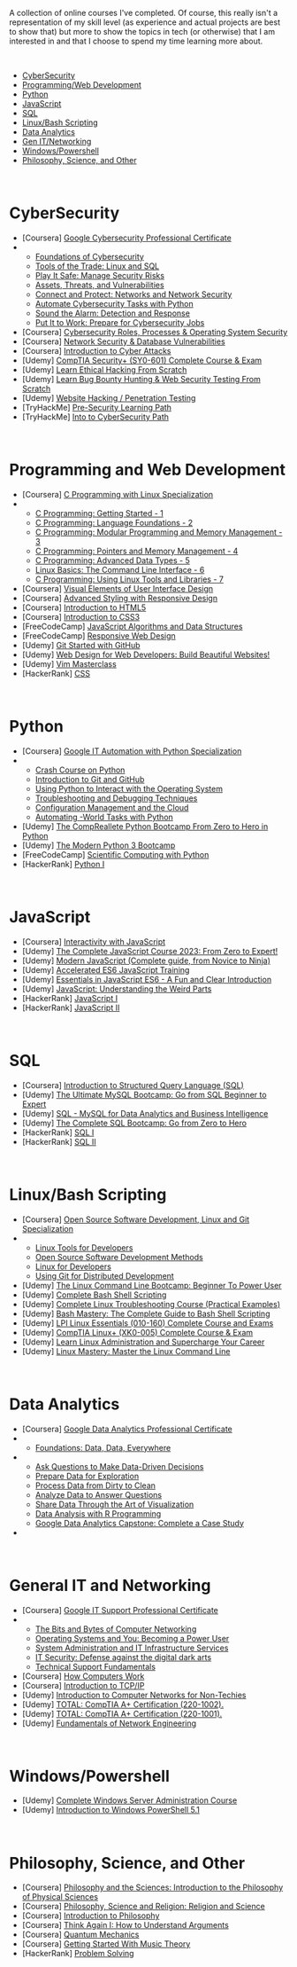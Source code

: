 A collection of online courses I've completed.
Of course, this really isn't a representation of my skill level (as experience and actual projects are best to show that) but more to show the topics in tech (or otherwise) that I am interested in and that I choose to spend my time learning more about.

<br>

- [CyberSecurity](#cybersecurity)
- [Programming/Web Development](#programming-and-web-development)
- [Python](#python)
- [JavaScript](#javascript)
- [SQL](#sql)
- [Linux/Bash Scripting](linuxbash-scripting)
- [Data Analytics](#data-analytics)
- [Gen IT/Networking](general-it-and-networking)
- [Windows/Powershell](#windowspowershell)
- [Philosophy, Science, and Other](#philosophy-science-and-other)

<br />

# CyberSecurity
- [Coursera] [Google Cybersecurity Professional Certificate](https://www.coursera.org/account/accomplishments/specialization/certificate/EXMJPYAEH9AJ)
- - [Foundations of Cybersecurity](https://www.coursera.org/account/accomplishments/certificate/2AU3M7PGNEEU)
  - [Tools of the Trade: Linux and SQL](https://www.coursera.org/account/accomplishments/certificate/FM6KX2CKCTQG)
  - [Play It Safe: Manage Security Risks](https://www.coursera.org/account/accomplishments/certificate/YBETJC5WGLRU)
  - [Assets, Threats, and Vulnerabilities](https://www.coursera.org/account/accomplishments/certificate/B342QDHE36XN)
  - [Connect and Protect: Networks and Network Security](https://www.coursera.org/account/accomplishments/certificate/EZE838BT79MQ)
  - [Automate Cybersecurity Tasks with Python](https://www.coursera.org/account/accomplishments/certificate/C57XHPEBEGDM)
  - [Sound the Alarm: Detection and Response](https://www.coursera.org/account/accomplishments/certificate/VNW3RKFHNPL3)
  - [Put It to Work: Prepare for Cybersecurity Jobs](https://www.coursera.org/account/accomplishments/certificate/LFEQK6X2JKP3)
- [Coursera] [Cybersecurity Roles, Processes & Operating System Security](https://www.coursera.org/account/accomplishments/certificate/YN2V6N9T7GE9)
- [Coursera] [Network Security & Database Vulnerabilities](https://www.coursera.org/account/accomplishments/certificate/ZKEX8N9B9YT2)
- [Coursera] [Introduction to Cyber Attacks](https://www.coursera.org/account/accomplishments/certificate/RFG45CMG6CFR)
- [Udemy] [CompTIA Security+ (SY0-601) Complete Course & Exam](https://www.udemy.com/certificate/UC-06096ecd-1380-482e-ac7f-bb0860c55fc0/)
- [Udemy] [Learn Ethical Hacking From Scratch](https://www.udemy.com/certificate/UC-57a8d9e1-0cd1-4e20-842c-b35a554f8130/)
- [Udemy] [Learn Bug Bounty Hunting & Web Security Testing From Scratch](https://www.udemy.com/certificate/UC-132e4096-6f05-421c-bdf7-c03ffa13ec8b/)
- [Udemy] [Website Hacking / Penetration Testing](https://www.udemy.com/certificate/UC-6f4ace44-01f6-466c-af67-b2adc2225e41/)
- [TryHackMe] [Pre-Security Learning Path](https://tryhackme-certificates.s3-eu-west-1.amazonaws.com/THM-VRURFLTG3I.png)
- [TryHackMe] [Into to CyberSecurity Path](https://tryhackme-certificates.s3-eu-west-1.amazonaws.com/THM-RAY3VBZTYN.png)

<br />

# Programming and Web Development
- [Coursera] [C Programming with Linux Specialization](https://www.coursera.org/account/accomplishments/specialization/certificate/2V3LN9GXVK5C)
- - [C Programming: Getting Started - 1](https://www.coursera.org/account/accomplishments/certificate/V5RLV7LXRVE4)
  - [C Programming: Language Foundations - 2](https://www.coursera.org/account/accomplishments/certificate/9QPPFADHBRZZ)
  - [C Programming: Modular Programming and Memory Management - 3](https://www.coursera.org/account/accomplishments/certificate/RHSP5UR5J5LS)
  - [C Programming: Pointers and Memory Management - 4](https://www.coursera.org/account/accomplishments/certificate/D24SD55FVTGP)
  - [C Programming: Advanced Data Types - 5](https://www.coursera.org/account/accomplishments/certificate/RS4WSVT8FPHU)
  - [Linux Basics: The Command Line Interface - 6](https://www.coursera.org/account/accomplishments/certificate/7NYPY9XUS88W)
  - [C Programming: Using Linux Tools and Libraries - 7](https://www.coursera.org/account/accomplishments/certificate/86KGEASY8NGQ)
- [Coursera] [Visual Elements of User Interface Design](https://www.coursera.org/account/accomplishments/certificate/B9SS3QKM6FYX)
- [Coursera] [Advanced Styling with Responsive Design](https://www.coursera.org/account/accomplishments/certificate/UDQTSUJCFRWR)
- [Coursera] [Introduction to HTML5](https://www.coursera.org/account/accomplishments/certificate/NZY9VKTJH3WY)
- [Coursera] [Introduction to CSS3](https://www.coursera.org/account/accomplishments/certificate/FXJPWDV7SRXY)
- [FreeCodeCamp] [JavaScript Algorithms and Data Structures](https://www.freecodecamp.org/certification/bobby-valenzuela/javascript-algorithms-and-data-structures)
- [FreeCodeCamp] [Responsive Web Design](https://www.freecodecamp.org/certification/bobby-valenzuela/responsive-web-design) 
- [Udemy] [Git Started with GitHub](https://www.udemy.com/certificate/UC-f50c930c-5703-4507-ad65-f8c395d3cad2/)
- [Udemy] [Web Design for Web Developers: Build Beautiful Websites!](https://www.udemy.com/certificate/UC-WNR4QLMW/)
- [Udemy] [Vim Masterclass](https://www.udemy.com/course/vim-commands-cheat-sheet/learn/lecture/7340588#overview)
- [HackerRank] [CSS](https://www.hackerrank.com/certificates/20f293546b75)


<br />

# Python
- [Coursera] [Google IT Automation with Python Specialization](https://www.coursera.org/account/accomplishments/specialization/certificate/GG38WKEDT552)
- - [Crash Course on Python](https://www.coursera.org/account/accomplishments/certificate/HPBEX9YAVKZ5)
  - [Introduction to Git and GitHub](https://www.coursera.org/account/accomplishments/certificate/U4AD3MZENFJU)
  - [Using Python to Interact with the Operating System](https://www.coursera.org/account/accomplishments/certificate/EASY2M87MDVV)
  - [Troubleshooting and Debugging Techniques](https://www.coursera.org/account/accomplishments/certificate/G7LUBTANPKR4)
  - [Configuration Management and the Cloud](https://www.coursera.org/account/accomplishments/certificate/4NR9ERLMS8DY)
  - [Automating -World Tasks with Python](https://www.coursera.org/account/accomplishments/certificate/JBV95WNSWBJX)
- [Udemy] [The CompReallete Python Bootcamp From Zero to Hero in Python](https://www.udemy.com/certificate/UC-79a037be-1fe6-4783-9163-5eba88a8ee0c/)
- [Udemy] [The Modern Python 3 Bootcamp](https://www.udemy.com/certificate/UC-42ebe013-5e63-4781-b1e8-58f5aa29e366/)
- [FreeCodeCamp] [Scientific Computing with Python](https://www.freecodecamp.org/certification/bobby-valenzuela/scientific-computing-with-python-v7)
- [HackerRank] [Python I](https://www.hackerrank.com/certificates/1a879ab8124e)


<br />

# JavaScript
- [Coursera] [Interactivity with JavaScript](https://www.coursera.org/account/accomplishments/certificate/XDKNEQHJ6QRQ)
- [Udemy] [The Complete JavaScript Course 2023: From Zero to Expert!](https://www.udemy.com/certificate/UC-ef7acfe9-0347-40dc-9043-95bffc31c6e0/)
- [Udemy] [Modern JavaScript (Complete guide, from Novice to Ninja)](https://www.udemy.com/certificate/UC-89e0c506-b43d-49a9-ae98-7f06beede54a/)
- [Udemy] [Accelerated ES6 JavaScript Training](https://www.udemy.com/certificate/UC-0a1ba8d0-02e3-462c-aedd-d9d07daf05dd/)
- [Udemy] [Essentials in JavaScript ES6 - A Fun and Clear Introduction](https://www.udemy.com/certificate/UC-5f9983a5-2a01-485b-a6ad-14e83aa5e96d/)
- [Udemy] [JavaScript: Understanding the Weird Parts](https://www.udemy.com/certificate/UC-d6b6a795-b659-408c-aea5-8fb2858ad257/)
- [HackerRank] [JavaScript I](https://www.hackerrank.com/certificates/6a5a15ca8319)
- [HackerRank] [JavaScript II](https://www.hackerrank.com/certificates/df31600b8f38)


<br />

# SQL
- [Coursera] [Introduction to Structured Query Language (SQL)](https://www.coursera.org/account/accomplishments/certificate/53BT2GWPJT7F)
- [Udemy] [The Ultimate MySQL Bootcamp: Go from SQL Beginner to Expert](https://www.udemy.com/certificate/UC-ca9ba64c-fb99-4f7b-ba72-aa0c0d0b3fdc/)
- [Udemy] [SQL - MySQL for Data Analytics and Business Intelligence](https://www.udemy.com/certificate/UC-c8bca456-cdbf-4a6e-9b5a-be3c2448bffc/)
- [Udemy] [The Complete SQL Bootcamp: Go from Zero to Hero](https://www.udemy.com/certificate/UC-5156fa50-bf94-4734-a50b-d5a8afdda8a6/)
- [HackerRank] [SQL I](https://www.hackerrank.com/certificates/77b99c882405)
- [HackerRank] [SQL II](https://www.hackerrank.com/certificates/beea5f1e38cb)


<br />

# Linux/Bash Scripting
- [Coursera] [Open Source Software Development, Linux and Git Specialization](https://www.coursera.org/account/accomplishments/specialization/certificate/B9XJ9WKXPRM9)
- - [Linux Tools for Developers](https://www.coursera.org/account/accomplishments/certificate/NBFMMVPNSYW4)
  - [Open Source Software Development Methods](https://www.coursera.org/account/accomplishments/certificate/8F7DP9M5QTDH)
  - [Linux for Developers](https://www.coursera.org/account/accomplishments/certificate/SSDDL2GNT4RJ)
  - [Using Git for Distributed Development](https://www.coursera.org/account/accomplishments/certificate/35ES99KD9G4E) 
- [Udemy] [The Linux Command Line Bootcamp: Beginner To Power User](https://www.udemy.com/certificate/UC-92c759b4-02ba-4bae-af77-2103a1ac3551/)
- [Udemy] [Complete Bash Shell Scripting](https://www.udemy.com/certificate/UC-ac118b1e-af83-41bb-a3f2-87cc51f34de0/)
- [Udemy] [Complete Linux Troubleshooting Course (Practical Examples)](https://www.udemy.com/certificate/UC-42a5d115-b8f8-435f-88ff-c1bc5288fd08/)
- [Udemy] [Bash Mastery: The Complete Guide to Bash Shell Scripting](https://www.udemy.com/certificate/UC-32df97a9-a6ec-4bac-befa-ddcf1e58dcf4/)
- [Udemy] [LPI Linux Essentials (010-160) Complete Course and Exams](https://www.udemy.com/certificate/UC-5b9bb2dd-110b-4f7e-b92d-c55ab08e6648/)
- [Udemy] [CompTIA Linux+ (XK0-005) Complete Course & Exam](https://www.udemy.com/certificate/UC-5bf3fd90-d975-4fb8-bc14-cdbc180e079d/)
- [Udemy] [Learn Linux Administration and Supercharge Your Career](https://www.udemy.com/certificate/UC-5b204587-e5ca-42aa-9667-2e642cc56077/)
- [Udemy] [Linux Mastery: Master the Linux Command Line](https://www.udemy.com/certificate/UC-3b3a251f-c7aa-409b-89da-38e54dbd17b0/)

<br />

# Data Analytics
- [Coursera] [Google Data Analytics Professional Certificate](https://www.coursera.org/account/accomplishments/specialization/certificate/GW94FNK8FR37)
- - [Foundations: Data, Data, Everywhere](https://www.coursera.org/account/accomplishments/certificate/57PHTENUWFQ2)
- - [Ask Questions to Make Data-Driven Decisions](https://www.coursera.org/account/accomplishments/certificate/6ZXG7E3JAQXG)
  - [Prepare Data for Exploration](https://www.coursera.org/account/accomplishments/certificate/VHQKGWXVRY3W)
  - [Process Data from Dirty to Clean](https://www.coursera.org/account/accomplishments/certificate/UMLLVLWQDQHQ)
  - [Analyze Data to Answer Questions](https://www.coursera.org/account/accomplishments/certificate/EWG4SQK56Y2Q)
  - [Share Data Through the Art of Visualization](https://www.coursera.org/account/accomplishments/certificate/38J33T5N5DZ3)
  - [Data Analysis with R Programming](https://www.coursera.org/account/accomplishments/certificate/H7K5L6DRDC9M)
  - [Google Data Analytics Capstone: Complete a Case Study](https://www.coursera.org/account/accomplishments/certificate/KMAZGASDJCJN)
- 

<br />

# General IT and Networking
- [Coursera] [Google IT Support Professional Certificate](https://www.coursera.org/account/accomplishments/specialization/certificate/9N7ZH7R5VCM3)
- - [The Bits and Bytes of Computer Networking](https://www.coursera.org/account/accomplishments/certificate/R9XCJKYDPCPR)
  - [Operating Systems and You: Becoming a Power User](https://www.coursera.org/account/accomplishments/certificate/Q2JWSYJBKHPU)
  - [System Administration and IT Infrastructure Services](https://www.coursera.org/account/accomplishments/certificate/9CCF9C7ELX42)
  - [IT Security: Defense against the digital dark arts](https://www.coursera.org/account/accomplishments/certificate/E5PJHFB2FHA3)
  - [Technical Support Fundamentals](https://www.coursera.org/account/accomplishments/certificate/7BED9FRUV9NR)
- [Coursera] [How Computers Work](https://www.coursera.org/account/accomplishments/certificate/XB43W8E93KHM)
- [Coursera] [Introduction to TCP/IP](https://www.coursera.org/account/accomplishments/certificate/35JHK3LH4F6J)
- [Udemy] [Introduction to Computer Networks for Non-Techies](https://www.udemy.com/certificate/UC-51b618bb-96ac-479d-94e2-952c91cce535/)
- [Udemy] [TOTAL: CompTIA A+ Certification (220-1002).](https://www.udemy.com/certificate/UC-68358917-c0f1-4dbf-ae4c-a3cd512f03fc/)
- [Udemy] [TOTAL: CompTIA A+ Certification (220-1001).](https://www.udemy.com/certificate/UC-6e5b54c0-e1d0-402f-83aa-af6f2d865ab8/)
- [Udemy] [Fundamentals of Network Engineering](https://www.udemy.com/certificate/UC-f4eda3d2-430c-44da-a428-35392bb62bba/)


<br />

# Windows/Powershell
- [Udemy] [Complete Windows Server Administration Course](https://www.udemy.com/certificate/UC-fbe0cadb-73e5-41d2-ad9f-86be74b42c10/)
- [Udemy] [Introduction to Windows PowerShell 5.1](https://www.udemy.com/certificate/UC-99745b87-349f-4e81-8098-f606d114d59b/)

<br />

# Philosophy, Science, and Other
- [Coursera] [Philosophy and the Sciences: Introduction to the Philosophy of Physical Sciences](https://www.coursera.org/account/accomplishments/certificate/6D2WBMK9DABW)
- [Coursera] [Philosophy, Science and Religion: Religion and Science](https://www.coursera.org/account/accomplishments/certificate/PVTKGMW7XU6R)
- [Coursera] [Introduction to Philosophy](https://www.coursera.org/account/accomplishments/certificate/C6R8HASZDPKW)
- [Coursera] [Think Again I: How to Understand Arguments](https://www.coursera.org/account/accomplishments/certificate/JRDNMJDRBAEG)
- [Coursera] [Quantum Mechanics](https://www.coursera.org/account/accomplishments/certificate/TADRRG79NUYE)
- [Coursera] [Getting Started With Music Theory](https://www.coursera.org/account/accomplishments/certificate/8DBBMEQHH4KV)
- [HackerRank] [Problem Solving](https://www.hackerrank.com/certificates/b49d4b071992)





